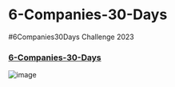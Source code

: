 # 6-Companies-30-Days
 #6Companies30Days Challenge 2023

### [6-Companies-30-Days](https://docs.google.com/document/d/1jkVKWPcOAE2Xjt7GFLV-M8N50HygZpWcO26REFa7dZM/edit)

![image](https://user-images.githubusercontent.com/96313339/210439166-e0c4841e-3e5b-49c0-a933-98d70ea2d5e2.png)


